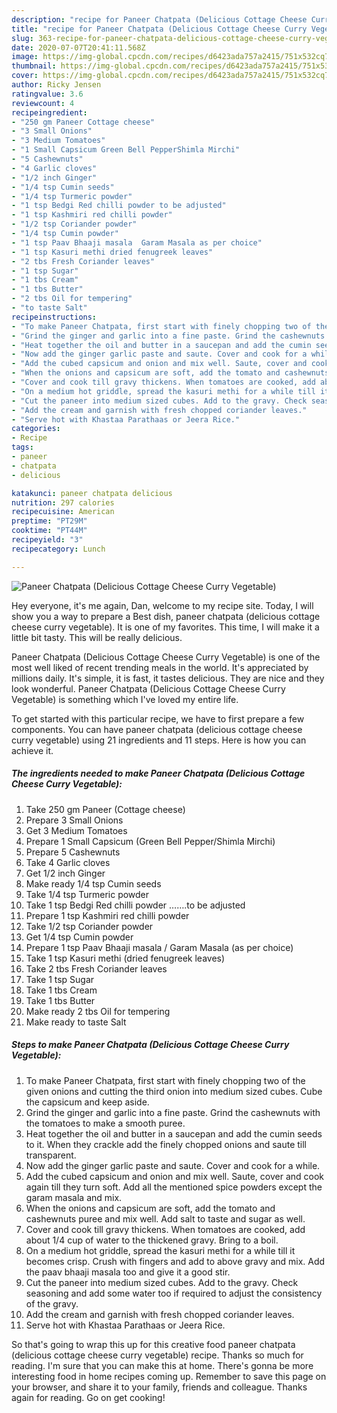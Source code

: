 ```yaml
---
description: "recipe for Paneer Chatpata (Delicious Cottage Cheese Curry Vegetable) | how to prepare Paneer Chatpata (Delicious Cottage Cheese Curry Vegetable)"
title: "recipe for Paneer Chatpata (Delicious Cottage Cheese Curry Vegetable) | how to prepare Paneer Chatpata (Delicious Cottage Cheese Curry Vegetable)"
slug: 363-recipe-for-paneer-chatpata-delicious-cottage-cheese-curry-vegetable-how-to-prepare-paneer-chatpata-delicious-cottage-cheese-curry-vegetable
date: 2020-07-07T20:41:11.568Z
image: https://img-global.cpcdn.com/recipes/d6423ada757a2415/751x532cq70/paneer-chatpata-delicious-cottage-cheese-curry-vegetable-recipe-main-photo.jpg
thumbnail: https://img-global.cpcdn.com/recipes/d6423ada757a2415/751x532cq70/paneer-chatpata-delicious-cottage-cheese-curry-vegetable-recipe-main-photo.jpg
cover: https://img-global.cpcdn.com/recipes/d6423ada757a2415/751x532cq70/paneer-chatpata-delicious-cottage-cheese-curry-vegetable-recipe-main-photo.jpg
author: Ricky Jensen
ratingvalue: 3.6
reviewcount: 4
recipeingredient:
- "250 gm Paneer Cottage cheese"
- "3 Small Onions"
- "3 Medium Tomatoes"
- "1 Small Capsicum Green Bell PepperShimla Mirchi"
- "5 Cashewnuts"
- "4 Garlic cloves"
- "1/2 inch Ginger"
- "1/4 tsp Cumin seeds"
- "1/4 tsp Turmeric powder"
- "1 tsp Bedgi Red chilli powder to be adjusted"
- "1 tsp Kashmiri red chilli powder"
- "1/2 tsp Coriander powder"
- "1/4 tsp Cumin powder"
- "1 tsp Paav Bhaaji masala  Garam Masala as per choice"
- "1 tsp Kasuri methi dried fenugreek leaves"
- "2 tbs Fresh Coriander leaves"
- "1 tsp Sugar"
- "1 tbs Cream"
- "1 tbs Butter"
- "2 tbs Oil for tempering"
- "to taste Salt"
recipeinstructions:
- "To make Paneer Chatpata, first start with finely chopping two of the given onions and cutting the third onion into medium sized cubes. Cube the capsicum and keep aside."
- "Grind the ginger and garlic into a fine paste. Grind the cashewnuts with the tomatoes to make a smooth puree."
- "Heat together the oil and butter in a saucepan and add the cumin seeds to it. When they crackle add the finely chopped onions and saute till transparent."
- "Now add the ginger garlic paste and saute. Cover and cook for a while."
- "Add the cubed capsicum and onion and mix well. Saute, cover and cook again till they turn soft. Add all the mentioned spice powders except the garam masala and mix."
- "When the onions and capsicum are soft, add the tomato and cashewnuts puree and mix well. Add salt to taste and sugar as well."
- "Cover and cook till gravy thickens. When tomatoes are cooked, add about 1/4 cup of water to the thickened gravy. Bring to a boil."
- "On a medium hot griddle, spread the kasuri methi for a while till it becomes crisp. Crush with fingers and add to above gravy and mix. Add the paav bhaaji masala too and give it a good stir."
- "Cut the paneer into medium sized cubes. Add to the gravy. Check seasoning and add some water too if required to adjust the consistency of the gravy."
- "Add the cream and garnish with fresh chopped coriander leaves."
- "Serve hot with Khastaa Parathaas or Jeera Rice."
categories:
- Recipe
tags:
- paneer
- chatpata
- delicious

katakunci: paneer chatpata delicious 
nutrition: 297 calories
recipecuisine: American
preptime: "PT29M"
cooktime: "PT44M"
recipeyield: "3"
recipecategory: Lunch

---
```



![Paneer Chatpata (Delicious Cottage Cheese Curry Vegetable)](https://img-global.cpcdn.com/recipes/d6423ada757a2415/751x532cq70/paneer-chatpata-delicious-cottage-cheese-curry-vegetable-recipe-main-photo.jpg)

Hey everyone, it's me again, Dan, welcome to my recipe site. Today, I will show you a way to prepare a Best dish, paneer chatpata (delicious cottage cheese curry vegetable). It is one of my favorites. This time, I will make it a little bit tasty. This will be really delicious.

Paneer Chatpata (Delicious Cottage Cheese Curry Vegetable) is one of the most well liked of recent trending meals in the world. It's appreciated by millions daily. It's simple, it is fast, it tastes delicious. They are nice and they look wonderful. Paneer Chatpata (Delicious Cottage Cheese Curry Vegetable) is something which I've loved my entire life.




To get started with this particular recipe, we have to first prepare a few components. You can have paneer chatpata (delicious cottage cheese curry vegetable) using 21 ingredients and 11 steps. Here is how you can achieve it.

<!--inarticleads1-->

##### The ingredients needed to make Paneer Chatpata (Delicious Cottage Cheese Curry Vegetable):

1. Take 250 gm Paneer (Cottage cheese)
1. Prepare 3 Small Onions
1. Get 3 Medium Tomatoes
1. Prepare 1 Small Capsicum (Green Bell Pepper/Shimla Mirchi)
1. Prepare 5 Cashewnuts
1. Take 4 Garlic cloves
1. Get 1/2 inch Ginger
1. Make ready 1/4 tsp Cumin seeds
1. Take 1/4 tsp Turmeric powder
1. Take 1 tsp Bedgi Red chilli powder …….to be adjusted
1. Prepare 1 tsp Kashmiri red chilli powder
1. Take 1/2 tsp Coriander powder
1. Get 1/4 tsp Cumin powder
1. Prepare 1 tsp Paav Bhaaji masala / Garam Masala (as per choice)
1. Take 1 tsp Kasuri methi (dried fenugreek leaves)
1. Take 2 tbs Fresh Coriander leaves
1. Take 1 tsp Sugar
1. Take 1 tbs Cream
1. Take 1 tbs Butter
1. Make ready 2 tbs Oil for tempering
1. Make ready to taste Salt




<!--inarticleads2-->

##### Steps to make Paneer Chatpata (Delicious Cottage Cheese Curry Vegetable):

1. To make Paneer Chatpata, first start with finely chopping two of the given onions and cutting the third onion into medium sized cubes. Cube the capsicum and keep aside.
1. Grind the ginger and garlic into a fine paste. Grind the cashewnuts with the tomatoes to make a smooth puree.
1. Heat together the oil and butter in a saucepan and add the cumin seeds to it. When they crackle add the finely chopped onions and saute till transparent.
1. Now add the ginger garlic paste and saute. Cover and cook for a while.
1. Add the cubed capsicum and onion and mix well. Saute, cover and cook again till they turn soft. Add all the mentioned spice powders except the garam masala and mix.
1. When the onions and capsicum are soft, add the tomato and cashewnuts puree and mix well. Add salt to taste and sugar as well.
1. Cover and cook till gravy thickens. When tomatoes are cooked, add about 1/4 cup of water to the thickened gravy. Bring to a boil.
1. On a medium hot griddle, spread the kasuri methi for a while till it becomes crisp. Crush with fingers and add to above gravy and mix. Add the paav bhaaji masala too and give it a good stir.
1. Cut the paneer into medium sized cubes. Add to the gravy. Check seasoning and add some water too if required to adjust the consistency of the gravy.
1. Add the cream and garnish with fresh chopped coriander leaves.
1. Serve hot with Khastaa Parathaas or Jeera Rice.




So that's going to wrap this up for this creative food paneer chatpata (delicious cottage cheese curry vegetable) recipe. Thanks so much for reading. I'm sure that you can make this at home. There's gonna be more interesting food in home recipes coming up. Remember to save this page on your browser, and share it to your family, friends and colleague. Thanks again for reading. Go on get cooking!
